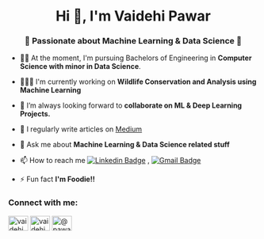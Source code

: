 <h1 align="center">Hi 👋, I'm Vaidehi Pawar</h1>
<h3 align="center">🚀 Passionate about Machine Learning & Data Science 🚀</h3>

- 👩‍🎓 At the moment, I'm pursuing Bachelors of Engineering in **Computer Science with minor in Data Science**.
  
- 👩🏻‍💻 I'm currently working on **Wildlife Conservation and Analysis using Machine Learning**

- 👯 I’m always looking forward to **collaborate on ML & Deep Learning Projects.**

- 📝 I regularly write articles on [Medium](Medium)

- 💬 Ask me about **Machine Learning & Data Science related stuff**

- 📫 How to reach me [![Linkedin Badge](https://img.shields.io/badge/-LinkedIn-blue?style=flat-square&logo=Linkedin&logoColor=white&link=)](https://www.linkedin.com/in/vaidehi-pawar-10b48b213/) 
, [![Gmail Badge](https://img.shields.io/badge/-Gmail-c14438?style=flat-square&logo=Gmail&logoColor=white&link=mailto:shuklaraghav321.com)](mailto:pawar.vaidehi613@gmail.com)

- ⚡ Fun fact **I'm Foodie!!**

<h3 align="left">Connect with me:</h3>
<p align="left">
<a href="https://twitter.com/vaidehi613" target="blank"><img align="center" src="https://raw.githubusercontent.com/rahuldkjain/github-profile-readme-generator/master/src/images/icons/Social/twitter.svg" alt="vaidehi613" height="30" width="40" /></a>
<a href="https://www.linkedin.com/in/vaidehi-pawar-10b48b213/ " target="blank"><img align="center" src="https://raw.githubusercontent.com/rahuldkjain/github-profile-readme-generator/master/src/images/icons/Social/linked-in-alt.svg" alt="vaidehi pawar" height="30" width="40" /></a>
<a href="https://medium.com/@pawar.vaidehi613" target="blank"><img align="center" src="https://raw.githubusercontent.com/rahuldkjain/github-profile-readme-generator/master/src/images/icons/Social/medium.svg" alt="@pawar vaidehi" height="30" width="40" /></a>
</p>


